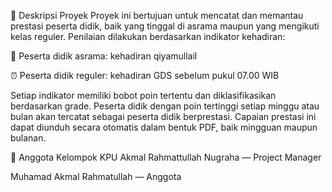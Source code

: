 📝 Deskripsi Proyek
Proyek ini bertujuan untuk mencatat dan memantau prestasi peserta didik, baik yang tinggal di asrama maupun yang mengikuti kelas reguler. Penilaian dilakukan berdasarkan indikator kehadiran:

🕌 Peserta didik asrama: kehadiran qiyamullail

⏰ Peserta didik reguler: kehadiran GDS sebelum pukul 07.00 WIB

Setiap indikator memiliki bobot poin tertentu dan diklasifikasikan berdasarkan grade. Peserta didik dengan poin tertinggi setiap minggu atau bulan akan tercatat sebagai peserta didik berprestasi. Capaian prestasi ini dapat diunduh secara otomatis dalam bentuk PDF, baik mingguan maupun bulanan.

👥 Anggota Kelompok KPU
Akmal Rahmattullah Nugraha — Project Manager

Muhamad Akmal Rahmatullah — Anggota
